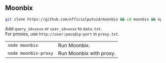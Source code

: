 ## Moonbix
```bash
git clone https://github.com/officialputuid/moonbix && cd moonbix && npm i
```

Add `query_id=xxxx` or `user_id=xxxx` to `data.txt`.  
For proxies, use `http://user:pass@ip:port` in `proxy.txt`.

| | |
|--------------------------|---------------------------------|
| `node moonbix` | Run Moonbix. |
| `node moonbix-proxy` | Run Moonbix with proxy. |
